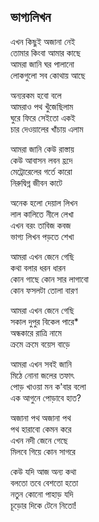 ## ভাগ্যলিখন

এখন কিছুই অজানা নেই<br>
তোমার কিংবা আমার কাছে<br>
আমরা জানি ঘর পালানো<br>
লোকগুলো সব কোথায় আছে<br>

অন্যরকম হবো বলে<br>
আমরাও পথ খুঁজেছিলাম<br>
ঘুরে ফিরে সেইতো একই<br>
চার দেওয়ালের খাঁচায় এলাম<br>

আমরা জানি কেউ রাস্তায়<br>
কেউ আবাসন লবন হ্রদে<br>
মেট্রোরেলের গর্তে কারো<br>
নিরুদ্বিগ্ন জীবন কাটে<br>

অনেক হলো দেয়াল লিখন<br>
লাল কালিতে নীলে লেখা<br>
এখন বরং তাবিজ কবজ<br>
ভাগ্য লিখন পড়তে শেখা<br>

আমরা এখন জেনে গেছি<br>
কথা বলার ধরন ধারন<br>
কোন গাছে কোন সার লাগাবো<br>
কোন ফসলটা তোলা বারণ<br>

আমরা এখন জেনে গেছি<br>
সকাল দুপুর বিকেল পারে*<br>
অন্ধকারে রাত্রি নামে<br>
ক্রমে ক্রমে বয়েস বাড়ে<br>

আমরা এখন সবই জানি<br>
মিঠে নোনা জলের তফাৎ<br>
পোড় খাওয়া মন ক'বার বলো<br>
এক আগুনে পোড়াবে হাত?<br>

অজানা পথ অজানা পথ<br>
পথ হারাবো কেমন করে<br>
‌এখন নদী জেনে গেছে<br>
মিলবে গিয়ে কোন সাগরে<br>

কেউ যদি আজ অন্য কথা<br>
বলতো তবে বেশতো হতো<br>
নতুন কোনো পাহাড় যদি<br>
চূড়োর দিকে টেনে নিতো!<br>
